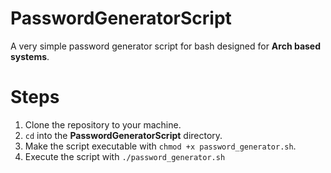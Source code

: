# PasswordGeneratorScript
A very simple password generator script for bash designed for **Arch based systems**.
# Steps
1. Clone the repository to your machine.
2. ``cd`` into the **PasswordGeneratorScript** directory.
3. Make the script executable with ``chmod +x password_generator.sh``.
4. Execute the script with ``./password_generator.sh``
